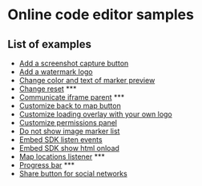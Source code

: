 # Online code editor samples

## List of examples

- [Add a screenshot capture button](add-screenshot-capture-button/README.md)
- [Add a watermark logo](add-watermark-logo/README.md)
- [Change color and text of marker preview](change-color-and-text-of-marker-preview/README.md)
- [Change reset](change-reset/README.md) \*\*\*
- [Communicate iframe parent](communicate-iframe-parent/README.md) \*\*\*
- [Customize back to map button](customize-back-to-map-button/README.md)
- [Customize loading overlay with your own logo](customize-loading-overlay-with-your-own-logo/README.md)
- [Customize permissions panel](customize-permissions-panel/README.md)
- [Do not show image marker list](do-not-show-image-marker-list/README.md)
- [Embed SDK listen events](embedsdk-listen-events/README.md)
- [Embed SDK show html onload](embedsdk-show-html-onload/README.md)
- [Map locations listener](map-locations-listener/README.md) \*\*\*
- [Progress bar](progress-bar/README.md) \*\*\*
- [Share button for social networks](share-button-for-social-networks/README.md)
